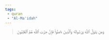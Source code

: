 ```yaml
---
tags: 
 - quran 
 - "Al-Ma'idah"
---
```


> وَمَن يَتَوَلَّ ٱللَّهَ وَرَسُولَهُۥ وَٱلَّذِينَ ءَامَنُواْ فَإِنَّ حِزۡبَ ٱللَّهِ هُمُ ٱلۡغَٰلِبُونَ
